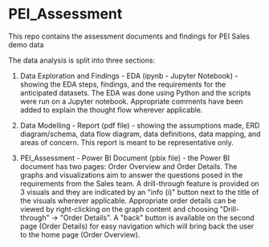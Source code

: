 # PEI_Assessment
This repo contains the assessment documents and findings for PEI Sales demo data

The data analysis is split into three sections:

1. Data Exploration and Findings - EDA (ipynb - Jupyter Notebook) - showing the EDA steps, findings, and the requirements for the anticipated datasets. The EDA was done using Python and the scripts were run on a Jupyter notebook. Appropriate comments have been added to explain the thought flow wherever applicable.

2. Data Modelling - Report (pdf file) - showing the assumptions made, ERD diagram/schema, data flow diagram, data definitions, data mapping, and areas of concern. This report is meant to be representative only.

3. PEI_Assessment - Power BI Document (pbix file) - the Power BI document has two pages: Order Overview and Order Details. The graphs and visualizations aim to answer the questions posed in the requirements from the Sales team. A drill-through feature is provided on 3 visuals and they are indicated by an "info (i)" button next to the title of the visuals wherever applicable. Appropriate order details can be viewed by right-clicking on the graph content and choosing "Drill-through" -> "Order Details".  A "back" button is available on the second page (Order Details) for easy navigation which will bring back the user to the home page (Order Overview). 
